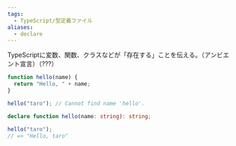 ```yaml
---
tags:
  - TypeScript/型定義ファイル
aliases:
  - declare
---
```

TypeScriptに変数、関数、クラスなどが「存在する」ことを伝える。（アンビエント宣言）（???）

```ts
function hello(name) {
  return "Hello, " + name;
}

hello("taro"); // Cannot find name 'hello'.

declare function hello(name: string): string;

hello("taro");
// => "Hello, taro"
```
